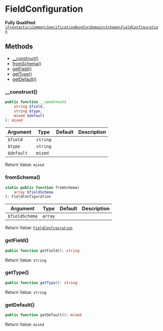 #  FieldConfiguration

**Fully Qualified**: [`\Frontastic\Common\SpecificationBundle\Domain\Schema\FieldConfiguration`](../../../../../src/php/SpecificationBundle/Domain/Schema/FieldConfiguration.php)

## Methods

* [__construct()](#__construct)
* [fromSchema()](#fromschema)
* [getField()](#getfield)
* [getType()](#gettype)
* [getDefault()](#getdefault)

### __construct()

```php
public function __construct(
    string $field,
    string $type,
    mixed $default
): mixed
```

Argument|Type|Default|Description
--------|----|-------|-----------
`$field`|`string`||
`$type`|`string`||
`$default`|`mixed`||

Return Value: `mixed`

### fromSchema()

```php
static public function fromSchema(
    array $fieldSchema
): FieldConfiguration
```

Argument|Type|Default|Description
--------|----|-------|-----------
`$fieldSchema`|`array`||

Return Value: [`FieldConfiguration`](FieldConfiguration.md)

### getField()

```php
public function getField(): string
```

Return Value: `string`

### getType()

```php
public function getType(): string
```

Return Value: `string`

### getDefault()

```php
public function getDefault(): mixed
```

Return Value: `mixed`

